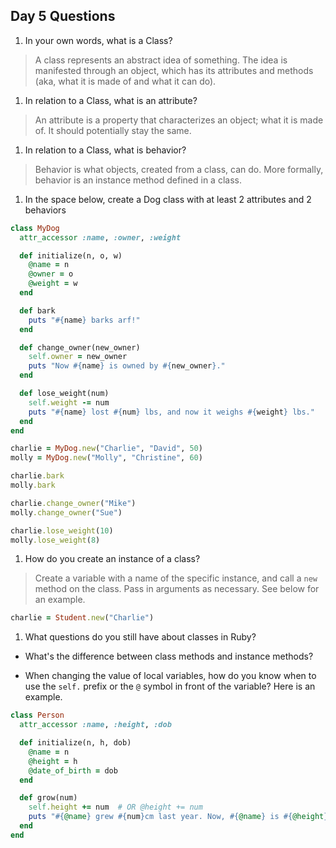 ## Day 5 Questions

1. In your own words, what is a Class?

> A class represents an abstract idea of something. The idea is manifested through an object, which has its attributes and methods (aka, what it is made of and what it can do).

1. In relation to a Class, what is an attribute?

> An attribute is a property that characterizes an object; what it is made of. It should potentially stay the same.

1. In relation to a Class, what is behavior?

> Behavior is what objects, created from a class, can do. More formally, behavior is an instance method defined in a class.

1. In the space below, create a Dog class with at least 2 attributes and 2 behaviors

```ruby
class MyDog
  attr_accessor :name, :owner, :weight

  def initialize(n, o, w)
    @name = n
    @owner = o
    @weight = w
  end

  def bark
    puts "#{name} barks arf!"
  end

  def change_owner(new_owner)
    self.owner = new_owner
    puts "Now #{name} is owned by #{new_owner}."
  end

  def lose_weight(num)
    self.weight -= num
    puts "#{name} lost #{num} lbs, and now it weighs #{weight} lbs."
  end
end

charlie = MyDog.new("Charlie", "David", 50)
molly = MyDog.new("Molly", "Christine", 60)

charlie.bark
molly.bark

charlie.change_owner("Mike")
molly.change_owner("Sue")

charlie.lose_weight(10)
molly.lose_weight(8)
```


1. How do you create an instance of a class?

> Create a variable with a name of the specific instance, and call a `new` method on the class. Pass in arguments as necessary. See below for an example.

```ruby
charlie = Student.new("Charlie")
```


1. What questions do you still have about classes in Ruby?

* What's the difference between class methods and instance methods?

* When changing the value of local variables, how do you know when to use the `self.` prefix or the `@` symbol in front of the variable? Here is an example.

```ruby
class Person
  attr_accessor :name, :height, :dob

  def initialize(n, h, dob)
    @name = n
    @height = h
    @date_of_birth = dob
  end

  def grow(num)
    self.height += num  # OR @height += num
    puts "#{@name} grew #{num}cm last year. Now, #{@name} is #{@height}cm tall."
  end
end
```
